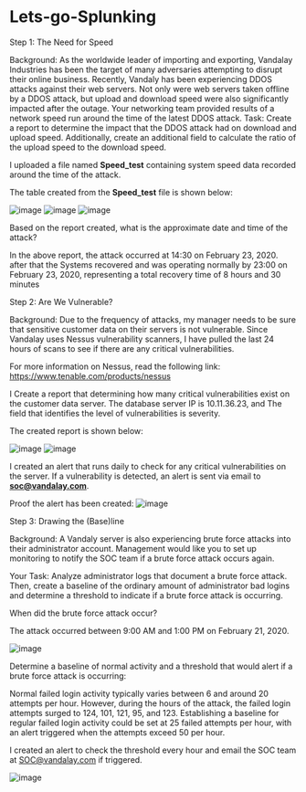 # Lets-go-Splunking

Step 1: The Need for Speed

Background: As the worldwide leader of importing and exporting, Vandalay Industries has been the target of many adversaries attempting to disrupt their online business. Recently, Vandaly has been experiencing DDOS attacks against their web servers. Not only were web servers taken offline by a DDOS attack, but upload and download speed were also significantly impacted after the outage. Your networking team provided results of a network speed run around the time of the latest DDOS attack. Task: Create a report to determine the impact that the DDOS attack had on download and upload speed. Additionally, create an additional field to calculate the ratio of the upload speed to the download speed.

I uploaded a file named **Speed_test** containing system speed data recorded around the time of the attack.

The table created from the **Speed_test** file is shown below:

![image](https://github.com/user-attachments/assets/d96a90dd-a1a0-484d-a8b2-e4ff8b06cd35)
![image](https://github.com/user-attachments/assets/925bcc6f-b9a8-4caf-83de-4cdcee26a99c)
![image](https://github.com/user-attachments/assets/7d735d01-7fe7-4333-9df3-da9052ffe984)

Based on the report created, what is the approximate date and time of the attack?

In the above report, the attack occurred at 14:30 on February 23, 2020. after that the Systems recovered and was operating normally by 23:00 on February 23, 2020, representing a total recovery time of 8 hours and 30 minutes


Step 2: Are We Vulnerable?

Background: Due to the frequency of attacks, my manager needs to be sure that sensitive customer data on their servers is not vulnerable. Since Vandalay uses Nessus vulnerability scanners, I have pulled the last 24 hours of scans to see if there are any critical vulnerabilities.

For more information on Nessus, read the following link: https://www.tenable.com/products/nessus

I Create a report that determining how many critical vulnerabilities exist on the customer data server. The database server IP is 10.11.36.23, and The field that identifies the level of vulnerabilities is severity.

The created report is shown below:

![image](https://github.com/user-attachments/assets/e9cdc4aa-a676-42ea-ada2-d57f2e41379d)
![image](https://github.com/user-attachments/assets/285a098b-1824-4cf9-ba27-59a1eca6b7fd)

I created an alert that runs daily to check for any critical vulnerabilities on the server. If a vulnerability is detected, an alert is sent via email to **soc@vandalay.com**.

Proof the alert has been created:
![image](https://github.com/user-attachments/assets/f4058d2b-71d8-4ee3-a8e2-d20c2a1886be)



Step 3: Drawing the (Base)line

Background: A Vandaly server is also experiencing brute force attacks into their administrator account. Management would like you to set up monitoring to notify the SOC team if a brute force attack occurs again.

Your Task: Analyze administrator logs that document a brute force attack. Then, create a baseline of the ordinary amount of administrator bad logins and determine a threshold to indicate if a brute force attack is occurring. 


When did the brute force attack occur?

The attack occurred between 9:00 AM and 1:00 PM on February 21, 2020.

![image](https://github.com/user-attachments/assets/d2a4e8d3-dc50-4133-b342-01cf8dd52a39)




Determine a baseline of normal activity and a threshold that would alert if a brute force attack is occurring:

Normal failed login activity typically varies between 6 and around 20 attempts per hour. However, during the hours of the attack, the failed login attempts surged to 124, 101, 121, 95, and 123. Establishing a baseline for regular failed login activity could be set at 25 failed attempts per hour, with an alert triggered when the attempts exceed 50 per hour.

I created an alert to check the threshold every hour and email the SOC team at SOC@vandalay.com if triggered.

![image](https://github.com/user-attachments/assets/5722de2d-c446-4f07-b46f-46219f9c2148)










